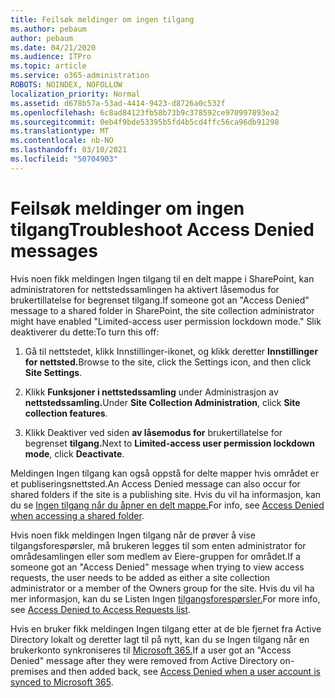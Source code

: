```yaml
---
title: Feilsøk meldinger om ingen tilgang
ms.author: pebaum
author: pebaum
ms.date: 04/21/2020
ms.audience: ITPro
ms.topic: article
ms.service: o365-administration
ROBOTS: NOINDEX, NOFOLLOW
localization_priority: Normal
ms.assetid: d678b57a-53ad-4414-9423-d8726a0c532f
ms.openlocfilehash: 6c8ad84123fb58b73b9c378592ce970997893ea2
ms.sourcegitcommit: 0eb4f9bde53395b5fd4b5cd4ffc56ca96db91298
ms.translationtype: MT
ms.contentlocale: nb-NO
ms.lasthandoff: 03/10/2021
ms.locfileid: "50704903"
---
```

# <a name="troubleshoot-access-denied-messages"></a><span data-ttu-id="c720e-102">Feilsøk meldinger om ingen tilgang</span><span class="sxs-lookup"><span data-stu-id="c720e-102">Troubleshoot Access Denied messages</span></span>

<span data-ttu-id="c720e-103">Hvis noen fikk meldingen Ingen tilgang til en delt mappe i SharePoint, kan administratoren for nettstedssamlingen ha aktivert låsemodus for brukertillatelse for begrenset tilgang.</span><span class="sxs-lookup"><span data-stu-id="c720e-103">If someone got an "Access Denied" message to a shared folder in SharePoint, the site collection administrator might have enabled "Limited-access user permission lockdown mode."</span></span> <span data-ttu-id="c720e-104">Slik deaktiverer du dette:</span><span class="sxs-lookup"><span data-stu-id="c720e-104">To turn this off:</span></span> 
  
1. <span data-ttu-id="c720e-105">Gå til nettstedet, klikk Innstillinger-ikonet, og klikk deretter **Innstillinger for nettsted.**</span><span class="sxs-lookup"><span data-stu-id="c720e-105">Browse to the site, click the Settings icon, and then click **Site Settings**.</span></span>
    
2. <span data-ttu-id="c720e-106">Klikk **Funksjoner i nettstedssamling** under Administrasjon av **nettstedssamling.**</span><span class="sxs-lookup"><span data-stu-id="c720e-106">Under **Site Collection Administration**, click **Site collection features**.</span></span>
    
3. <span data-ttu-id="c720e-107">Klikk Deaktiver ved siden **av låsemodus for** brukertillatelse for begrenset **tilgang.**</span><span class="sxs-lookup"><span data-stu-id="c720e-107">Next to **Limited-access user permission lockdown mode**, click **Deactivate**.</span></span>
    
<span data-ttu-id="c720e-108">Meldingen Ingen tilgang kan også oppstå for delte mapper hvis området er et publiseringsnettsted.</span><span class="sxs-lookup"><span data-stu-id="c720e-108">An Access Denied message can also occur for shared folders if the site is a publishing site.</span></span> <span data-ttu-id="c720e-109">Hvis du vil ha informasjon, kan du se [Ingen tilgang når du åpner en delt mappe.](https://answers.microsoft.com/windows/forum/windows_7-files/access-denied-to-share-folder/79fae49d-cddf-4845-8ac8-c141884d85fb)</span><span class="sxs-lookup"><span data-stu-id="c720e-109">For info, see [Access Denied when accessing a shared folder](https://answers.microsoft.com/windows/forum/windows_7-files/access-denied-to-share-folder/79fae49d-cddf-4845-8ac8-c141884d85fb).</span></span>
  
<span data-ttu-id="c720e-110">Hvis noen fikk meldingen Ingen tilgang når de prøver å vise tilgangsforespørsler, må brukeren legges til som enten administrator for områdesamlingen eller som medlem av Eiere-gruppen for området.</span><span class="sxs-lookup"><span data-stu-id="c720e-110">If a someone got an "Access Denied" message when trying to view access requests, the user needs to be added as either a site collection administrator or a member of the Owners group for the site.</span></span> <span data-ttu-id="c720e-111">Hvis du vil ha mer informasjon, kan du se Listen Ingen [tilgangsforespørsler.](https://go.microsoft.com/fwlink/?linkid=2004220)</span><span class="sxs-lookup"><span data-stu-id="c720e-111">For more info, see [Access Denied to Access Requests list](https://go.microsoft.com/fwlink/?linkid=2004220).</span></span>
  
<span data-ttu-id="c720e-112">Hvis en bruker fikk meldingen Ingen tilgang etter at de ble fjernet fra Active Directory lokalt og deretter lagt til på nytt, kan du se Ingen tilgang når en brukerkonto synkroniseres til [Microsoft 365.](https://go.microsoft.com/fwlink/?linkid=2004318)</span><span class="sxs-lookup"><span data-stu-id="c720e-112">If a user got an "Access Denied" message after they were removed from Active Directory on-premises and then added back, see [Access Denied when a user account is synced to Microsoft 365](https://go.microsoft.com/fwlink/?linkid=2004318).</span></span>
  

